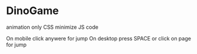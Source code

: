 # DinoGame
animation only CSS
minimize JS code

On mobile click anywere for jump
On desktop press SPACE or click on page for jump
